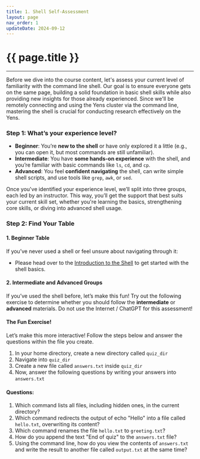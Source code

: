 ```yaml
---
title: 1. Shell Self-Assessment 
layout: page
nav_order: 1
updateDate: 2024-09-12
---
```


# {{ page.title }}
---

Before we dive into the course content, let's assess your current level of familiarity with the command line shell. Our goal is to ensure everyone gets on the same page, building a solid foundation in basic shell skills while also providing new insights for those already experienced. Since we'll be remotely connecting and using the Yens cluster via the command line, mastering the shell is crucial for conducting research effectively on the Yens. 


### Step 1: What’s your experience level?

- **Beginner**: You’re **new to the shell** or have only explored it a little (e.g., you can open it, but most commands are still unfamiliar).
- **Intermediate**: You have **some hands-on experience** with the shell, and you’re familiar with basic commands like `ls`, `cd`, and `cp`.
- **Advanced**: You feel **confident navigating** the shell, can write simple shell scripts, and use tools like `grep`, `awk`, or `sed`.

Once you've identified your experience level, we’ll split into three groups, each led by an instructor. This way, you’ll get the support that best suits your current skill set, whether you're learning the basics, strengthening core skills, or diving into advanced shell usage.

### Step 2: Find Your Table

#### 1. **Beginner Table**
If you’ve never used a shell or feel unsure about navigating through it:
- Please head over to the [Introduction to the Shell](beginner_shell/1_introduction.md) to get started with the shell basics.

#### 2. **Intermediate and Advanced Groups**
If you’ve used the shell before, let’s make this fun! Try out the following exercise to determine whether you should follow the **intermediate** or **advanced** materials. Do not use the Internet / ChatGPT for this assessment!

#### The Fun Exercise!

Let’s make this more interactive! Follow the steps below and answer the questions within the file you create.

1. In your home directory, create a new directory called `quiz_dir`
2. Navigate into `quiz_dir`
3. Create a new file called `answers.txt` inside `quiz_dir`
4. Now, answer the following questions by writing your answers into `answers.txt`


#### Questions:

1. Which command lists all files, including hidden ones, in the current directory?
2. Which command redirects the output of echo "Hello" into a file called `hello.txt`, overwriting its content?
3. Which command renames the file `hello.txt` to `greeting.txt`?
4. How do you append the text "End of quiz" to the `answers.txt` file?
5. Using the command line, how do you view the contents of `answers.txt` and write the result to another file called `output.txt` at the same time?
